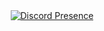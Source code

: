 <div align="center">
  <a href="https://discord.com/users/730038496718356610">
    <img src="https://lanyard.cnrad.dev/api/730038496718356610?showDisplayName=false&theme=dark&idleMessage=im%20sleeping&hideDecoration=false&animatedDecoration=false&hideBadges=true&hideDiscrim=false" alt="Discord Presence">
  </a>
</div>
